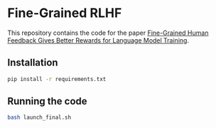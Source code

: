 # Fine-Grained RLHF

This repository contains the code for the paper [Fine-Grained Human Feedback Gives Better Rewards for Language Model Training](https://arxiv.org/abs/2306.01693).

## Installation

```bash
pip install -r requirements.txt
```


## Running the code
```bash
bash launch_final.sh
```